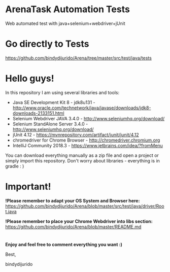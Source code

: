 # ArenaTask Automation Tests 
Web automated test with java+selenium+webdriver+jUnit

# Go directly to Tests
https://github.com/bindydijurido/Arena/tree/master/src/test/java/tests
# 

# Hello guys!

In this repository I am using several libraries and tools:

- Java SE Development Kit 8 - jdk8u131 - http://www.oracle.com/technetwork/java/javase/downloads/jdk8-downloads-2133151.html
- Selenium Webdriver JAVA 3.4.0 - http://www.seleniumhq.org/download/
- Selenium StandAlone Server 3.4.0 - http://www.seleniumhq.org/download/
- jUnit 4.12 - https://mvnrepository.com/artifact/junit/junit/4.12
- chromedriver for Chrome Browser - http://chromedriver.chromium.org
- IntelliJ Community 2018.3 - https://www.jetbrains.com/idea/?fromMenu

You can download everything manually as a zip file and open a project or simply import this repository. 
Don't worry about libraries - everything is in gradle : ) 
#

# Important!
**!Please remember to adapt your OS System and Browser here:**
https://github.com/bindydijurido/Arena/blob/master/src/test/java/driver/Root.java

**!Please remember to place your Chrome Webdriver into libs section:**
https://github.com/bindydijurido/Arena/blob/master/README.md
#

**Enjoy and feel free to comment everything you want :)**

Best,

bindydijurido